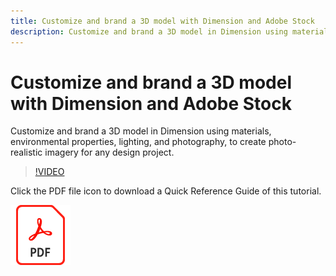 ```yaml
---
title: Customize and brand a 3D model with Dimension and Adobe Stock
description: Customize and brand a 3D model in Dimension using materials, environmental properties, lighting, and photography, to create photo-realistic imagery for any design project
---
```


# Customize and brand a 3D model with Dimension and Adobe Stock

Customize and brand a 3D model in Dimension using materials, environmental properties, lighting, and photography, to create photo-realistic imagery for any design project.

>[!VIDEO](https://video.tv.adobe.com/v/331005?hidetitle=true)

Click the PDF file icon to download a Quick Reference Guide of this tutorial.

[![PDF File Icon](../assets/acrobat_PDF_96.png)](../quick-reference/SkiptheShootGettheShot.pdf)












